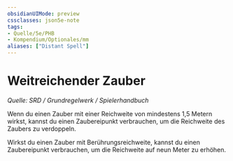 ```yaml
---
obsidianUIMode: preview
cssclasses: json5e-note
tags:
- Quelle/5e/PHB
- Kompendium/Optionales/mm
aliases: ["Distant Spell"]
---
```

# Weitreichender Zauber
*Quelle: SRD / Grundregelwerk / Spielerhandbuch*  

Wenn du einen Zauber mit einer Reichweite von  mindestens 1,5 Metern wirkst, kannst du einen Zaubereipunkt verbrauchen, um die Reichweite des Zaubers zu verdoppeln.

Wirkst du einen Zauber mit Berührungsreichweite, kannst du einen Zaubereipunkt verbrauchen, um die Reichweite auf neun Meter zu erhöhen.